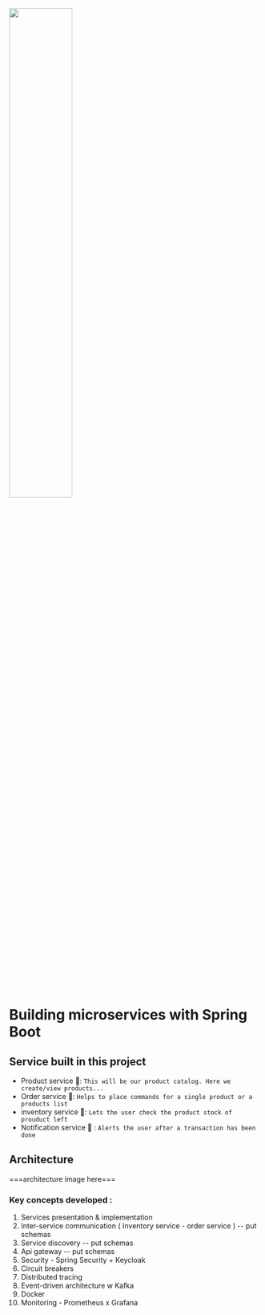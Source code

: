 <img width="50%" src="https://github.com/user-attachments/assets/08c858f0-8267-4bab-85aa-9620d757b008"/>


# Building microservices with Spring Boot

## Service built in this project
* Product service 🎁: `This will be our product catalog. Here we create/view products...`
* Order service 🎫: `Helps to place commands for a single product or a products list`
* inventory service 🛒: `Lets the user check the product stock of prouduct left`
* Notification service 🔔 : `Alerts the user after a transaction has been done`


## Architecture
===architecture image here===


### Key concepts developed :
1. Services presentation & implementation
2. Inter-service communication ( Inventory service - order service ) -- put schemas 
3. Service discovery  -- put schemas
4. Api gateway -- put schemas
5. Security - Spring Security + Keycloak
6. Circuit breakers 
7. Distributed tracing 
8. Event-driven architecture w Kafka 
9. Docker
10. Monitoring - Prometheus x Grafana